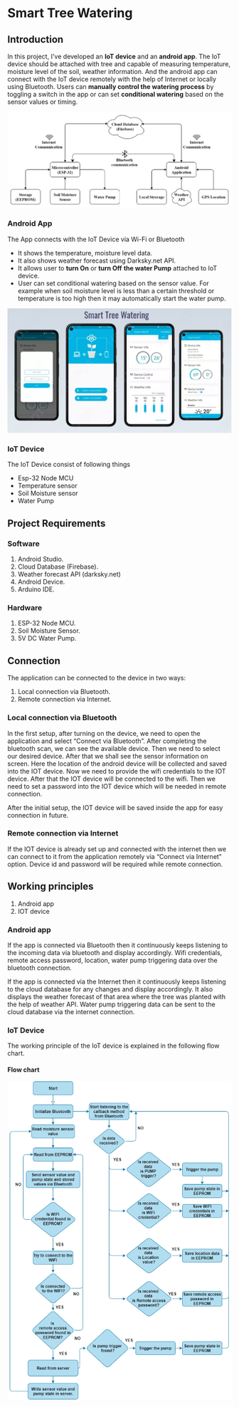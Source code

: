 # Smart Tree Watering

## Introduction

In this project, I've developed an **IoT device** and an **android app**. The IoT device should be attached with tree and capable of measuring temperature, moisture level of the soil, weather information. And the android app can connect with the IoT device remotely with the help of Internet or locally using Bluetooth. Users can **manually control the watering process** by toggling a switch in the app or can set **conditional watering** based on the sensor values or timing.

<!-- https://github.com/mahfuznow/smart-tree-watering/ -->
![block diagram](/images/block-diagram.jpg)


### Android App
The App connects with the IoT Device via Wi-Fi or Bluetooth
* It shows the temperature, moisture level data.
* It also shows weather forecast using Darksky.net API.
* It allows user to **turn On** or **turn Off** **the water Pump** attached to IoT device.
* User can set conditional watering based on the sensor value. For example when soil moisture level is less than a certain threshold or temperature is too high then it may automatically start the water pump.

![Application Screenshots](/images/screenshot.webp)

### IoT Device
The IoT Device consist of following things
* Esp-32 Node MCU
* Temperature sensor
* Soil Moisture sensor
* Water Pump


## Project Requirements

### Software
1. Android Studio.
1. Cloud Database (Firebase).
1. Weather forecast API (darksky.net)
1. Android Device.
1. Arduino IDE.

### Hardware
1. ESP-32 Node MCU.
1. Soil Moisture Sensor.
1. 5V DC Water Pump.

## Connection

The application can be connected to the device in two ways:

1. Local connection via Bluetooth.
2. Remote connection via Internet.

### Local connection via Bluetooth

In the first setup, after turning on the device, we need to open the application and select “Connect via Bluetooth”. After completing the bluetooth scan, we can see the available device. Then we need to select our desired device. After that we shall see the sensor information on screen. Here the location of the android device will be collected and saved into the IOT device. Now we need to provide the wifi credentials to the IOT device. After that the IOT device will be connected to the wifi. Then we need to set a password into the IOT device which will be needed in remote connection.

After the initial setup, the IOT device will be saved inside the app for easy connection in future.

### Remote connection via Internet

If the IOT device is already set up and connected with the internet then we can connect to it from the application remotely via “Connect via Internet” option. Device id and password will be required while remote connection.

## Working principles

1. Android app
2. IOT device

### Android app

If the app is connected via Bluetooth then it continuously keeps listening to the incoming data via bluetooth and display accordingly. Wifi credentials, remote access password, location, water pump triggering data over the bluetooth connection.

If the app is connected via the Internet then it continuously keeps listening to the cloud database for any changes and display accordingly. It also displays the weather forecast of that area where the tree was planted with the help of weather API. Water pump triggering data can be sent to the cloud database via the internet connection.

### IoT Device
The working principle of the IoT device is explained in the following flow chart.

#### Flow chart 
![Application Screenshots](/images/flow-chart.png)

